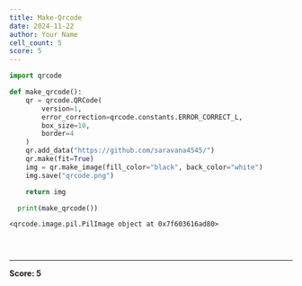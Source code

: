 ```yaml
---
title: Make-Qrcode
date: 2024-11-22
author: Your Name
cell_count: 5
score: 5
---
```


```python
import qrcode
```


```python
def make_qrcode():
    qr = qrcode.QRCode(
        version=1,
        error_correction=qrcode.constants.ERROR_CORRECT_L,
        box_size=10,
        border=4
    )
    qr.add_data("https://github.com/saravana4545/")
    qr.make(fit=True)
    img = qr.make_image(fill_color="black", back_color="white")
    img.save("qrcode.png")

    return img
```


```python
  print(make_qrcode())
```

    <qrcode.image.pil.PilImage object at 0x7f603616ad80>



```python
    
```


```python

```


---
**Score: 5**
